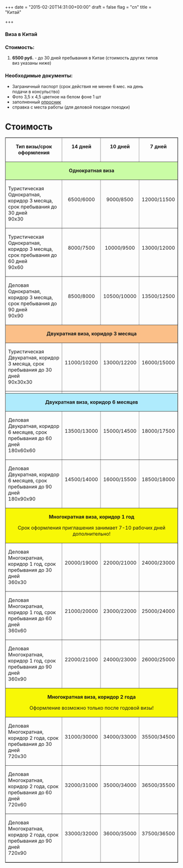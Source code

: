 +++
date = "2015-02-20T14:31:00+00:00"
draft = false
flag = "cn"
title = "Китай"

+++
### Виза в Китай

### Стоимость:

1) **6500 руб.** - до 30 дней пребывания в Китае (стоимость других типов виз указаны ниже)


### Необходимые документы:

- Заграничный паспорт (срок действия не менее 6 мес. на день подачи в консульство)
- Фото 3,5 х 4,5 цветное на белом фоне 1 шт
- заполненный [опросник](/forms/cn.doc)
- справка с места работы (для деловой поездки поездки)

# Стоимость

<table style="width: 570px;" border="1" cellspacing="0" cellpadding="0">
    <tbody>
        <tr>
            <td width="320" valign="top">
                <p align="center"><strong>Тип визы/срок оформления</strong></p>
            </td>
            <td width="60" valign="top">
                <p align="center"><strong>14 дней</strong></p>
            </td>
            <td width="60" valign="top">
                <p align="center"><strong>10 дней</strong></p>
            </td>
            <td width="60" valign="top">
                <p align="center"><strong>7 дней</strong><strong> </strong></p>
            </td>
        </tr>
        <tr style="background-color: #cafca5;">
            <td colspan="4" width="707" valign="top">
                <p align="center"><strong>Однократная виза</strong></p>
            </td>
        </tr>
        <tr>
            <td width="320" valign="top">
                <p>Туристическая<br>Однократная, коридор 3 месяца, срок   пребывания до 30 дней<br>90х30</p>
            </td>
            <td width="60" valign="top">
                <p align="center">&nbsp;</p>
                <p align="center">6500/6000</p>
            </td>
            <td width="60" valign="top">
                <p align="center">&nbsp;</p>
                <p align="center">9000/8500</p>
            </td>
            <td width="60" valign="top">
                <p>&nbsp;</p>
                <p align="center">12000/11500</p>
            </td>
        </tr>
        <tr>
            <td width="320" valign="top">
                <p>Туристическая<br>Однократная, коридор 3 месяца, срок пребывания до 60 дней<br>90х60</p>
            </td>
            <td width="60" valign="top">
                <p align="center">&nbsp;</p>
                <p align="center">8000/7500</p>
            </td>
            <td width="60" valign="top">
                <p align="center">&nbsp;</p>
                <p align="center">10000/9500</p>
            </td>
            <td width="60" valign="top">
                <p align="center">&nbsp;</p>
                <p align="center">13000/12000</p>
            </td>
        </tr>
<tr>
<td width="320" valign="top">
<p>Деловая<br>Однократная, коридор 3 месяца, срок пребывания до 90 дней<br>90х90</p>
</td>
<td width="60" valign="top">
<p align="center">&nbsp;</p>
<p align="center">8500/8000</p>
</td>
<td width="60" valign="top">
<p align="center">&nbsp;</p>
<p align="center">10500/10000</p>
</td>
<td width="60" valign="top">
<p align="center">&nbsp;</p>
<p align="center">13500/12500</p>
</td>
</tr>
<tr style="background-color: #fbbf88;">
<td colspan="4" width="707" valign="top">
<p align="center"><strong>Двукратная виза, коридор 3 месяца</strong></p>
</td>
</tr>
<tr>
<td width="320" valign="top">
<p>Туристическая<br>Двукратная, коридор 3 месяца, срок пребывания до 30 дней<br>90х30х30</p>
</td>
<td width="60" valign="top">
<p align="center">&nbsp;</p>
<p align="center">11000/10200</p>
</td>
<td width="60" valign="top">
<p align="center">&nbsp;</p>
<p align="center">13000/12200</p>
</td>
<td width="60" valign="top">
<p align="center">&nbsp;</p>
<p align="center">16000/15000</p>
</td>
</tr>
<tr>
<td width="320" valign="top">
</tr>
<tr style="background-color: #afebfd;">
<td colspan="4" width="707" valign="top">
<p align="center"><strong>Двукратная виза, коридор 6 месяцев</strong></p>
</td>
</tr>
<tr>
<td width="320" valign="top">
<p>Деловая<br>Двукратная, коридор 6 месяцев, срок пребывания до 60 дней<br>180х60х60</p>
</td>
<td width="60" valign="top">
<p align="center">&nbsp;</p>
<p align="center">13500/13000</p>
</td>
<td width="60" valign="top">
<p align="center">&nbsp;</p>
<p align="center">15000/14500</p>
</td>
<td width="60" valign="top">
<p align="center">&nbsp;</p>
<p align="center">18000/17500</p>
</td>
</tr>
<tr>
<td width="320" valign="top">
<p>Деловая<br>Двукратная, коридор 6 месяцев, срок пребывания до 90 дней<br>180х90х90</p>
</td>
<td width="60" valign="top">
<p align="center">&nbsp;</p>
<p align="center">14500/14000</p>
</td>
<td width="60" valign="top">
<p align="center">&nbsp;</p>
<p align="center">16000/15500</p>
</td>
<td width="60" valign="top">
<p align="center">&nbsp;</p>
<p align="center">18500/18000</p>
</td>
</tr>
<tr style="background-color: #f8f806;">
<td colspan="4" width="707" valign="top">
<p align="center"><strong>Многократная виза, коридор 1 год</strong></p>
<p align="center">Срок оформления приглашения занимает 7-10 рабочих дней дополнительно!</p>
</td>
</tr>
<tr>
<td width="320" valign="top">
<p>Деловая<br>Многократная, коридор 1 год, срок пребывания до 30 дней<br>360х30</p>
</td>
<td width="60" valign="top">
<p align="center">&nbsp;</p>
<p align="center">20000/19000</p>
</td>
<td width="60" valign="top">
<p align="center">&nbsp;</p>
<p align="center">22000/21000</p>
</td>
<td width="60" valign="top">
<p align="center">&nbsp;</p>
<p align="center">24000/23000</p>
</td>
</tr>
<tr>
<td width="320" valign="top">
<p>Деловая<br>Многократная, коридор 1 год, срок пребывания до 60 дней<br>360х60</p>
</td>
<td width="60" valign="top">
<p align="center">&nbsp;</p>
<p align="center">21000/20000</p>
</td>
<td width="60" valign="top">
<p align="center">&nbsp;</p>
<p align="center">23000/22000</p>
</td>
<td width="60" valign="top">
<p align="center">&nbsp;</p>
<p align="center">25000/24000</p>
</td>
</tr>
<tr>
<td width="320" valign="top">
<p>Деловая<br>Многократная, коридор 1 год, срок пребывания до 90 дней<br>360х90</p>
</td>
<td width="60" valign="top">
<p align="center">&nbsp;</p>
<p align="center">22000/21000</p>
</td>
<td width="60" valign="top">
<p align="center">&nbsp;</p>
<p align="center">24000/23000</p>
</td>
<td width="60" valign="top">
<p align="center">&nbsp;</p>
<p align="center">26000/25000</p>
</td>
</tr>
<tr style="background-color: #f8f806;">
<td colspan="4" width="707" valign="top">
<p align="center"><strong>Многократная виза, коридор 2 года</strong></p>
<p align="center">Оформление возможно только после годовой визы!</p>
</td>
</tr>
<tr>
<td width="320" valign="top">
<p>Деловая<br>Многократная, коридор 2 года, срок пребывания до 30 дней<br>720х30</p>
</td>
<td width="60" valign="top">
<p align="center">&nbsp;</p>
<p align="center">31000/30000</p>
</td>
<td width="60" valign="top">
<p align="center">&nbsp;</p>
<p align="center">34000/33000</p>
</td>
<td width="60" valign="top">
<p align="center">&nbsp;</p>
<p align="center">35500/34500</p>
</td>
</tr>
<tr>
<td width="320" valign="top">
<p>Деловая<br>Многократная, коридор 2 года, срок пребывания до 60 дней<br>720х60</p>
</td>
<td width="60" valign="top">
<p align="center">&nbsp;</p>
<p align="center">32000/31000</p>
</td>
<td width="60" valign="top">
<p align="center">&nbsp;</p>
<p align="center">35000/34000</p>
</td>
<td width="60" valign="top">
<p align="center">&nbsp;</p>
<p align="center">36500/35500</p>
</td>
</tr>
<tr>
<td width="320" valign="top">
<p>Деловая<br>Многократная, коридор 2 года, срок пребывания до 90 дней<br>720х90</p>
</td>
<td width="60" valign="top">
<p align="center">&nbsp;</p>
<p align="center">33000/32000</p>
</td>
<td width="60" valign="top">
<p align="center">&nbsp;</p>
<p align="center">36000/35000</p>
</td>
<td width="60" valign="top">
<p align="center">&nbsp;</p>
<p align="center">37500/36500</p>
</td>
</tr>
</tbody>
</table>
